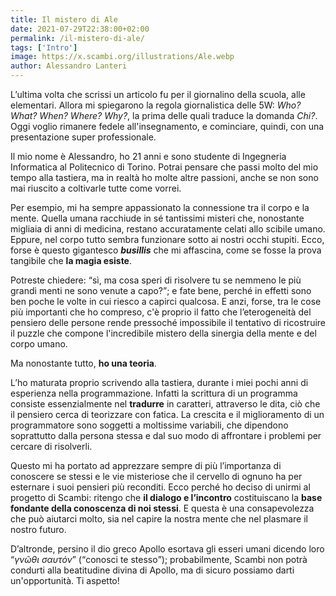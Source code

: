 ```yaml
---
title: Il mistero di Ale
date: 2021-07-29T22:38:00+02:00
permalink: /il-mistero-di-ale/
tags: ['Intro']
image: https://x.scambi.org/illustrations/Ale.webp
author: Alessandro Lanteri
---
```

L’ultima volta che scrissi un articolo fu per il giornalino della scuola, alle elementari. Allora mi spiegarono la regola giornalistica delle 5W: <em lang='en'>Who? What? When? Where? Why?</em>, la prima delle quali traduce la domanda *Chi?*. Oggi voglio rimanere fedele all'insegnamento, e cominciare, quindi, con una presentazione super professionale.

Il mio nome è Alessandro, ho 21 anni e sono studente di Ingegneria Informatica al Politecnico di Torino. Potrai pensare che passi molto del mio tempo alla tastiera, ma in realtà ho molte altre passioni, anche se non sono mai riuscito a coltivarle tutte come vorrei.

Per esempio, mi ha sempre appassionato la connessione tra il corpo e la mente. Quella umana racchiude in sé tantissimi misteri che, nonostante migliaia di anni di medicina, restano accuratamente celati allo scibile umano. Eppure, nel corpo tutto sembra funzionare sotto ai nostri occhi stupiti. Ecco, forse è questo gigantesco ***busillis*** che mi affascina, come se fosse la prova tangibile che **la magia esiste**.

Potreste chiedere: <q>sì, ma cosa speri di risolvere tu se nemmeno le più grandi menti ne sono venute a capo?</q>; e fate bene, perché in effetti sono ben poche le volte in cui riesco a capirci qualcosa. E anzi, forse, tra le cose più importanti che ho compreso, c'è proprio il fatto che l’eterogeneità del pensiero delle persone rende pressoché impossibile il tentativo di ricostruire il puzzle che compone l'incredibile mistero della sinergia della mente e del corpo umano.

Ma nonostante tutto, **ho una teoria**.

L’ho maturata proprio scrivendo alla tastiera, durante i miei pochi anni di esperienza nella programmazione. Infatti la scrittura di un programma consiste essenzialmente nel **tradurre** in caratteri, attraverso le dita, ciò che il pensiero cerca di teorizzare con fatica. La crescita e il miglioramento di un programmatore sono soggetti a moltissime variabili, che dipendono soprattutto dalla persona stessa e dal suo modo di affrontare i problemi per cercare di risolverli.

Questo mi ha portato ad apprezzare sempre di più l’importanza di conoscere se stessi e le vie misteriose che il cervello di ognuno ha per esternare i suoi pensieri più reconditi. Ecco perché ho deciso di unirmi al progetto di Scambi: ritengo che **il dialogo e l’incontro** costituiscano la **base fondante della conoscenza di noi stessi**. E questa è una consapevolezza che può aiutarci molto, sia nel capire la nostra mente che nel plasmare il nostro futuro.

D’altronde, persino il dio greco Apollo esortava gli esseri umani dicendo loro <q><em lang='grc'>γνῶθι σαυτόν</em></q> (<q>conosci te stesso</q>); probabilmente, Scambi non potrà condurti alla beatitudine divina di Apollo, ma di sicuro possiamo darti un'opportunità. Ti aspetto!
